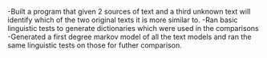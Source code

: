 -Built a program that given 2 sources of text and a third unknown text will identify which of the two original texts it is more similar to.
-Ran basic linguistic tests to generate dictionaries which were used in the comparisons
-Generated a first degree markov model of all the text models and ran the same linguistic tests on those for futher comparison.
